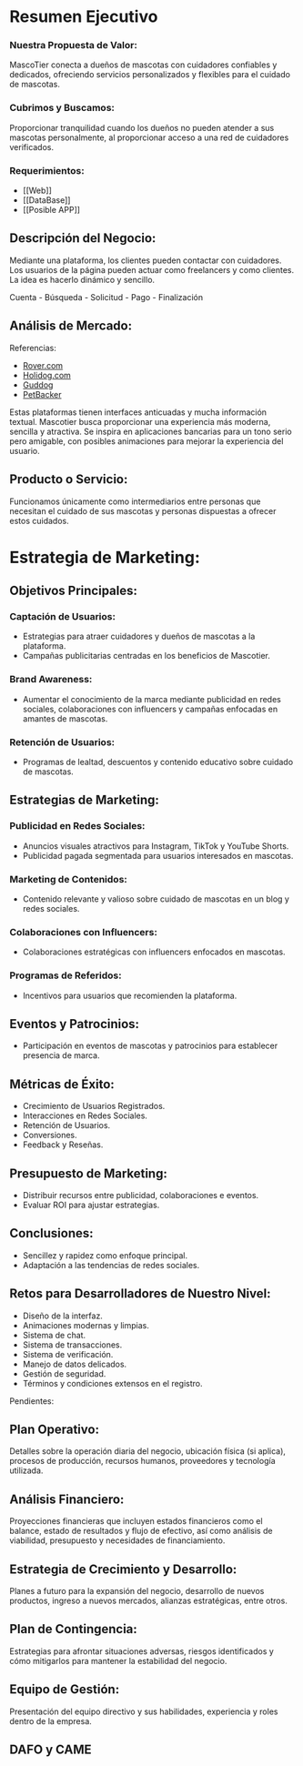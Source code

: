 # Resumen Ejecutivo

### Nuestra Propuesta de Valor:

MascoTier conecta a dueños de mascotas con cuidadores confiables y dedicados, ofreciendo servicios personalizados y flexibles para el cuidado de mascotas.

### Cubrimos y Buscamos:

Proporcionar tranquilidad cuando los dueños no pueden atender a sus mascotas personalmente, al proporcionar acceso a una red de cuidadores verificados.

### Requerimientos:

- [[Web]]
- [[DataBase]]
- [[Posible APP]]

## Descripción del Negocio:

Mediante una plataforma, los clientes pueden contactar con cuidadores. Los usuarios de la página pueden actuar como freelancers y como clientes. La idea es hacerlo dinámico y sencillo.

Cuenta - Búsqueda - Solicitud - Pago - Finalización

## Análisis de Mercado:

Referencias:
- [Rover.com](https://www.rover.com)
- [Holidog.com](https://es.holidog.com/)
- [Guddog](https://gudog.com)
- [PetBacker](https://www.petbacker.es)

Estas plataformas tienen interfaces anticuadas y mucha información textual. Mascotier busca proporcionar una experiencia más moderna, sencilla y atractiva. Se inspira en aplicaciones bancarias para un tono serio pero amigable, con posibles animaciones para mejorar la experiencia del usuario.

## Producto o Servicio:

Funcionamos únicamente como intermediarios entre personas que necesitan el cuidado de sus mascotas y personas dispuestas a ofrecer estos cuidados.

# Estrategia de Marketing:

## Objetivos Principales:

### Captación de Usuarios:
- Estrategias para atraer cuidadores y dueños de mascotas a la plataforma.
- Campañas publicitarias centradas en los beneficios de Mascotier.

### Brand Awareness:
- Aumentar el conocimiento de la marca mediante publicidad en redes sociales, colaboraciones con influencers y campañas enfocadas en amantes de mascotas.

### Retención de Usuarios:
- Programas de lealtad, descuentos y contenido educativo sobre cuidado de mascotas.

## Estrategias de Marketing:

### Publicidad en Redes Sociales:
- Anuncios visuales atractivos para Instagram, TikTok y YouTube Shorts.
- Publicidad pagada segmentada para usuarios interesados en mascotas.

### Marketing de Contenidos:
- Contenido relevante y valioso sobre cuidado de mascotas en un blog y redes sociales.

### Colaboraciones con Influencers:
- Colaboraciones estratégicas con influencers enfocados en mascotas.

### Programas de Referidos:
- Incentivos para usuarios que recomienden la plataforma.

## Eventos y Patrocinios:
- Participación en eventos de mascotas y patrocinios para establecer presencia de marca.

## Métricas de Éxito:

- Crecimiento de Usuarios Registrados.
- Interacciones en Redes Sociales.
- Retención de Usuarios.
- Conversiones.
- Feedback y Reseñas.

## Presupuesto de Marketing:

- Distribuir recursos entre publicidad, colaboraciones e eventos.
- Evaluar ROI para ajustar estrategias.

## Conclusiones:

- Sencillez y rapidez como enfoque principal.
- Adaptación a las tendencias de redes sociales.

## Retos para Desarrolladores de Nuestro Nivel:

- Diseño de la interfaz.
- Animaciones modernas y limpias.
- Sistema de chat.
- Sistema de transacciones.
- Sistema de verificación.
- Manejo de datos delicados.
- Gestión de seguridad.
- Términos y condiciones extensos en el registro.





Pendientes:

## Plan Operativo:

Detalles sobre la operación diaria del negocio, ubicación física (si aplica), procesos de producción, recursos humanos, proveedores y tecnología utilizada.

## Análisis Financiero:

Proyecciones financieras que incluyen estados financieros como el balance, estado de resultados y flujo de efectivo, así como análisis de viabilidad, presupuesto y necesidades de financiamiento.

## Estrategia de Crecimiento y Desarrollo:

Planes a futuro para la expansión del negocio, desarrollo de nuevos productos, ingreso a nuevos mercados, alianzas estratégicas, entre otros.

## Plan de Contingencia:

Estrategias para afrontar situaciones adversas, riesgos identificados y cómo mitigarlos para mantener la estabilidad del negocio.

## Equipo de Gestión:

Presentación del equipo directivo y sus habilidades, experiencia y roles dentro de la empresa.

## DAFO y CAME
